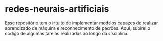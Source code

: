 # redes-neurais-artificiais
Esse repositório tem o intuito de implementar modelos capazes de realizar aprendizado de máquina e reconhecimento de padrões. Aqui, subirei o código de algumas tarefas realizadas ao longo da disciplina.
